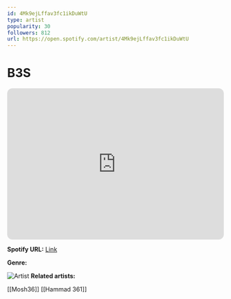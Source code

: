 ```yaml
---
id: 4Mk9ejLffav3fc1ikDuWtU
type: artist
popularity: 30
followers: 812
url: https://open.spotify.com/artist/4Mk9ejLffav3fc1ikDuWtU
---
```

# B3S

<iframe style="border-radius:12px" src="https://open.spotify.com/embed/artist/4Mk9ejLffav3fc1ikDuWtU" width="100%" height="352" frameBorder="0" allowfullscreen="" allow="autoplay; clipboard-write; encrypted-media; fullscreen; picture-in-picture" loading="lazy"></iframe>

**Spotify URL:** [Link](https://open.spotify.com/artist/4Mk9ejLffav3fc1ikDuWtU)

**Genre:** 

![Artist](https://i.scdn.co/image/ab6761610000e5eb18b9a70280595854c794c038)
**Related artists:**

[[Mosh36]]
[[Hammad 361]]
